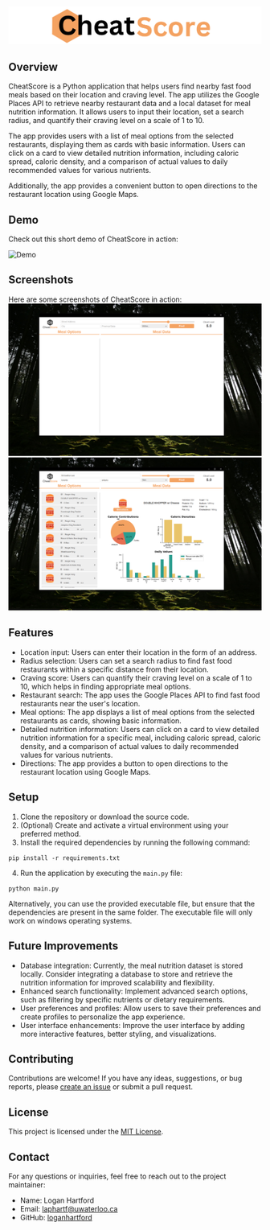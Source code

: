 ![Banner Image](https://github.com/loganhartford/cheat_meals/blob/main/img/banner/banner.png?raw=true)

## Overview

CheatScore is a Python application that helps users find nearby fast food meals based on their location and craving level. The app utilizes the Google Places API to retrieve nearby restaurant data and a local dataset for meal nutrition information. It allows users to input their location, set a search radius, and quantify their craving level on a scale of 1 to 10.

The app provides users with a list of meal options from the selected restaurants, displaying them as cards with basic information. Users can click on a card to view detailed nutrition information, including caloric spread, caloric density, and a comparison of actual values to daily recommended values for various nutrients.

Additionally, the app provides a convenient button to open directions to the restaurant location using Google Maps.

## Demo

Check out this short demo of CheatScore in action:

![Demo](https://github.com/loganhartford/cheat_meals/blob/main/demo/demo.gif?raw=true)

## Screenshots

Here are some screenshots of CheatScore in action:
![Screenshot 1](https://github.com/loganhartford/cheat_meals/blob/main/img/sc/sc1.PNG?raw=true)
![Screenshot 2](https://github.com/loganhartford/cheat_meals/blob/main/img/sc/sc2.PNG?raw=true)

## Features

- Location input: Users can enter their location in the form of an address.
- Radius selection: Users can set a search radius to find fast food restaurants within a specific distance from their location.
- Craving score: Users can quantify their craving level on a scale of 1 to 10, which helps in finding appropriate meal options.
- Restaurant search: The app uses the Google Places API to find fast food restaurants near the user's location.
- Meal options: The app displays a list of meal options from the selected restaurants as cards, showing basic information.
- Detailed nutrition information: Users can click on a card to view detailed nutrition information for a specific meal, including caloric spread, caloric density, and a comparison of actual values to daily recommended values for various nutrients.
- Directions: The app provides a button to open directions to the restaurant location using Google Maps.

## Setup

1. Clone the repository or download the source code.
2. (Optional) Create and activate a virtual environment using your preferred method.
3. Install the required dependencies by running the following command:

```
pip install -r requirements.txt
```

4. Run the application by executing the `main.py` file:

```
python main.py
```

Alternatively, you can use the provided executable file, but ensure that the dependencies are present in the same folder. The executable file will only work on windows operating systems.

## Future Improvements

- Database integration: Currently, the meal nutrition dataset is stored locally. Consider integrating a database to store and retrieve the nutrition information for improved scalability and flexibility.
- Enhanced search functionality: Implement advanced search options, such as filtering by specific nutrients or dietary requirements.
- User preferences and profiles: Allow users to save their preferences and create profiles to personalize the app experience.
- User interface enhancements: Improve the user interface by adding more interactive features, better styling, and visualizations.

## Contributing

Contributions are welcome! If you have any ideas, suggestions, or bug reports, please [create an issue](https://github.com/loganhartford/cheat_meals/issues) or submit a pull request.

## License

This project is licensed under the [MIT License](https://opensource.org/licenses/MIT).

## Contact

For any questions or inquiries, feel free to reach out to the project maintainer:

- Name: Logan Hartford
- Email: laphartf@uwaterloo.ca
- GitHub: [loganhartford](https://github.com/loganhartford)
